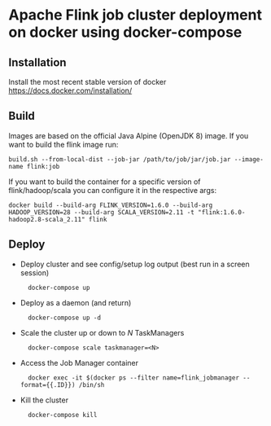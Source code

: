 # Apache Flink job cluster deployment on docker using docker-compose

## Installation

Install the most recent stable version of docker
https://docs.docker.com/installation/

## Build

Images are based on the official Java Alpine (OpenJDK 8) image. If you want to
build the flink image run:

    build.sh --from-local-dist --job-jar /path/to/job/jar/job.jar --image-name flink:job

If you want to build the container for a specific version of flink/hadoop/scala
you can configure it in the respective args:

    docker build --build-arg FLINK_VERSION=1.6.0 --build-arg HADOOP_VERSION=28 --build-arg SCALA_VERSION=2.11 -t "flink:1.6.0-hadoop2.8-scala_2.11" flink

## Deploy

- Deploy cluster and see config/setup log output (best run in a screen session)

        docker-compose up

- Deploy as a daemon (and return)

        docker-compose up -d

- Scale the cluster up or down to *N* TaskManagers

        docker-compose scale taskmanager=<N>

- Access the Job Manager container

        docker exec -it $(docker ps --filter name=flink_jobmanager --format={{.ID}}) /bin/sh

- Kill the cluster

        docker-compose kill
